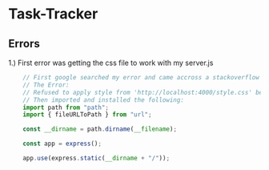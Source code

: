 # Task-Tracker

## Errors 
1.) First error was getting the css file to work with my server.js

```js
    // First google searched my error and came accross a stackoverflow solutions and it worked
    // The Error:
    // Refused to apply style from 'http://localhost:4000/style.css' because its MIME type ('text/html') is not a supported stylesheet MIME type, and strict MIME checking is enabled.
    // Then imported and installed the following:
    import path from "path";
    import { fileURLToPath } from "url";

    const __dirname = path.dirname(__filename);

    const app = express();

    app.use(express.static(__dirname + "/"));
```
